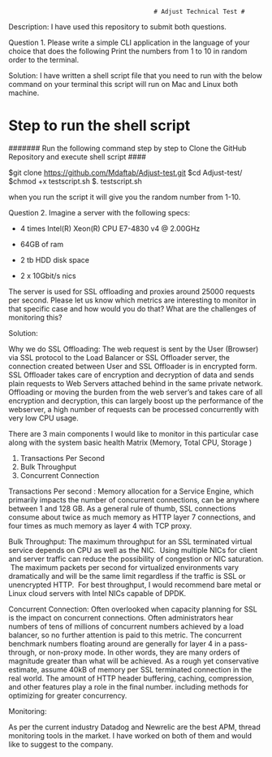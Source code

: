                                             # Adjust Technical Test #


Description: I have used this repository to submit both questions. 


Question 1. Please write a simple CLI application in the language of your choice that does the following 
Print the numbers from 1 to 10 in random order to the terminal.

Solution: I have written a shell script file that you need to run with the below command on your terminal this script will run on Mac and Linux both machine. 



# Step to run the shell script #

####### Run the following command step by step to Clone the GitHub Repository and execute shell script ####

$git clone https://github.com/Mdaftab/Adjust-test.git
$cd Adjust-test/
$chmod +x testscript.sh
$. testscript.sh 

when you run the script it will give you the random number from 1-10. 



Question 2. Imagine a server with the following specs:

- 4 times Intel(R) Xeon(R) CPU E7-4830 v4 @ 2.00GHz

- 64GB of ram

- 2 tb HDD disk space

- 2 x 10Gbit/s nics

The server is used for SSL offloading and proxies around 25000 requests per second.
Please let us know which metrics are interesting to monitor in that specific case and how would you do that? What are the challenges of monitoring this?


Solution:

Why we do SSL Offloading: 
The web request is sent by the User (Browser) via SSL protocol to the Load Balancer or SSL Offloader server, the connection created between User and SSL Offloader is in encrypted form. SSL Offloader takes care of encryption and decryption of data and sends plain requests to Web Servers attached behind in the same private network. Offloading or moving the burden from the web server’s and takes care of all encryption and decryption, this can largely boost up the performance of the webserver, a high number of requests can be processed concurrently with very low CPU usage.



There are 3 main components I would like to monitor in this particular case along with the system basic health Matrix (Memory, Total CPU, Storage )


1. Transactions Per Second 
2. Bulk Throughput
3. Concurrent Connection


Transactions Per second :
Memory allocation for a Service Engine, which primarily impacts the number of concurrent connections, can be anywhere between 1 and 128 GB. As a general rule of thumb, SSL connections consume about twice as much memory as HTTP layer 7 connections, and four times as much memory as layer 4 with TCP proxy.

Bulk Throughput:
The maximum throughput for an SSL terminated virtual service depends on CPU as well as the NIC. 
Using multiple NICs for client and server traffic can reduce the possibility of congestion or NIC saturation.  The maximum packets per second for virtualized environments vary dramatically and will be the same limit regardless if the traffic is SSL or unencrypted HTTP.  For best throughput, I would recommend bare metal or Linux cloud servers with Intel NICs capable of DPDK.


Concurrent Connection:
Often overlooked when capacity planning for SSL is the impact on concurrent connections. Often administrators hear numbers of tens of millions of concurrent numbers achieved by a load balancer, so no further attention is paid to this metric. The concurrent benchmark numbers floating around are generally for layer 4 in a pass-through, or non-proxy mode. In other words, they are many orders of magnitude greater than what will be achieved. As a rough yet conservative estimate, assume 40kB of memory per SSL terminated connection in the real world. The amount of HTTP header buffering, caching, compression, and other features play a role in the final number. including methods for optimizing for greater concurrency.



Monitoring:

As per the current industry Datadog and Newrelic are the best APM, thread monitoring tools in the market. I have worked on both of them and would like to suggest to the company. 
